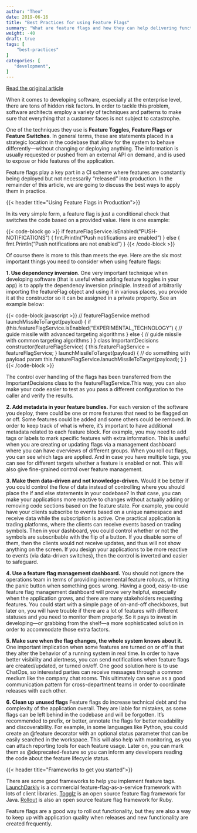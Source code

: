 ```yaml
---
author: "Theo"
date: 2019-06-16
title: "Best Practices for using Feature Flags"
summary: "What are feature flags and how they can help delivering functionality in practice."
weight: -40
draft: true
tags: [
    "best-practices"
]
categories: [
   "development",
]
---
```


[Read the original article](https://sweetcode.io/best-practices-using-feature-flags/)

When it comes to developing software, especially at the enterprise level, there are tons of hidden risk factors. In order to tackle this problem, software architects employ a variety of techniques and patterns to make sure that everything that a customer faces is not subject to catastrophe.

One of the techniques they use is **Feature Toggles, Feature Flags or Feature Switches**. In general terms, these are statements placed in a strategic location in the codebase that allow for the system to behave differently—without changing or deploying anything. The information is usually requested or pushed from an external API on demand, and is used to expose or hide features of the application.

Feature flags play a key part in a CI scheme where features are constantly being deployed but not necessarily “released” into production. In the remainder of this article, we are going to discuss the best ways to apply them in practice.

{{< header title="Using Feature Flags in Production">}}

In its very simple form, a feature flag is just a conditional check that switches the code based on a provided value. Here is one example:

{{< code-block go >}}
 if featureFlagService.isEnabled("PUSH-NOTIFICATIONS") {
  fmt.Println(“Push notifications are enabled”)
} else {
  fmt.Println(“Push notifications are not enabled”)
}
{{< /code-block >}}

Of course there is more to this than meets the eye. Here are the six most important things you need to consider when using feature flags:

**1. Use dependency inversion**.
One very important technique when developing software (that is useful when adding feature toggles in your app) is to apply the dependency inversion principle. Instead of arbitrarily importing the featureFlag object and using it in various places, you provide it at the constructor so it can be assigned in a private property. See an example below:

{{< code-block javascript >}}
 // featureFlagService method
launchMissileToTarget(payload) {
   if (this.featureFlagService.isEnabled(“EXPERIMENTAL_TECHNOLOGY”) {
       // guide missile with advanced targeting algorithms
    } else {
       // guide missile with common targeting algorithms
    }
}
class ImportantDecisions
  constructor(featureFlagService) {
    this.featureFlagService = featureFlagService;
  }
  launchMissileToTarget(payload) {
    // do something with payload param
    this.featureFlagService.lanuchMissileToTarget(payload);
  }
}
{{< /code-block >}}

The control over handling of the flags has been transferred from the ImportantDecisions class to the featureFlagService.This way, you can also make your code easier to test as you pass a different configuration to the caller and verify the results.

**2. Add metadata in your feature bundles.**
For each version of the software you deploy, there could be one or more features that need to be flagged on or off. Some features could be added and some others could be removed. In order to keep track of what is where, it’s important to have additional metadata related to each feature block. For example, you may need to add tags or labels to mark specific features with extra information. This is useful when you are creating or updating flags via a management dashboard where you can have overviews of different groups. When you roll out flags, you can see which tags are applied. And in case you have multiple tags, you can see for different targets whether a feature is enabled or not. This will also give fine-grained control over feature management.

**3. Make them data-driven and not knowledge-driven.**
Would it be better if you could control the flow of data instead of controlling where you should place the if and else statements in your codebase? In that case, you can make your applications more reactive to changes without actually adding or removing code sections based on the feature state. For example, you could have your clients subscribe to events based on a unique namespace and receive data while the subscription is active. One practical application is trading platforms, where the clients can receive events based on trading symbols. Then in your dashboard, you could control whether or not the symbols are subscribable with the flip of a button. If you disable some of them, then the clients would not receive updates, and thus will not show anything on the screen. If you design your applications to be more reactive to events (via data-driven switches), then the control is inverted and easier to safeguard.

**4. Use a feature flag management dashboard.**
You should not ignore the operations team in terms of providing incremental feature rollouts, or hitting the panic button when something goes wrong. Having a good, easy-to-use feature flag management dashboard will prove very helpful, especially when the application grows, and there are many stakeholders requesting features. You could start with a simple page of on-and-off checkboxes, but later on, you will have trouble if there are a lot of features with different statuses and you need to monitor them properly. So it pays to invest in developing—or grabbing from the shelf—a more sophisticated solution in order to accommodate those extra factors.

**5. Make sure when the flag changes, the whole system knows about it.**
One important implication when some features are turned on or off is that they alter the behavior of a running system in real time. In order to have better visibility and alertness, you can send notifications when feature flags are created/updated, or turned on/off. One good solution here is to use ChatOps, so interested parties can receive messages through a common medium like the company chat rooms. This ultimately can serve as a good communication pattern for cross-department teams in order to coordinate releases with each other.

**6. Clean up unused flags**
Feature flags do increase technical debt and the complexity of the application overall. They are liable for mistakes, as some flags can be left behind in the codebase and will be forgotten. It’s recommended to prefix, or better, annotate the flags for better readability and discoverability. For example, in some languages like Python, you could create an @feature decorator with an optional status parameter that can be easily searched in the workspace. This will also help with monitoring, as you can attach reporting tools for each feature usage. Later on, you can mark them as @deprecated-feature so you can inform any developers reading the code about the feature lifecycle status.

{{< header title="Frameworks to get you started">}}

There are some good frameworks to help you implement feature tags. [LaunchDarkly](https://launchdarkly.com/) is a commercial feature-flag-as-a-service framework with lots of client libraries. [Togglz](https://www.togglz.org/) is an open source feature flag framework for Java. [Rollout](https://github.com/fetlife/rollout) is also an open source feature flag framework for Ruby.

Feature flags are a good way to roll out functionality, but they are also a way to keep up with application quality when releases and new functionality are created frequently.